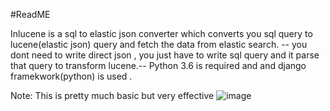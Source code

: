 #ReadME

Inlucene is a sql to elastic json converter which converts you sql query to lucene(elastic json) query and fetch the data from elastic search.
-- you dont need to write direct json , you just have to write sql query and it parse that query to transform lucene.--
Python 3.6 is required and and django framekwork(python) is used .


Note: This is pretty much basic but very effective 
![image](https://user-images.githubusercontent.com/50418448/121794383-40ec0d00-cc25-11eb-96fc-ab3fa5de1bbb.png)
